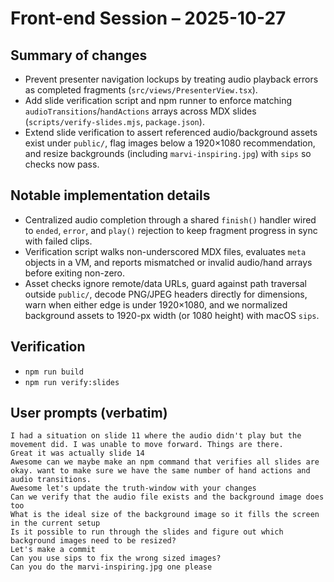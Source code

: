 # Front-end Session – 2025-10-27

## Summary of changes
- Prevent presenter navigation lockups by treating audio playback errors as completed fragments (`src/views/PresenterView.tsx`).
- Add slide verification script and npm runner to enforce matching `audioTransitions`/`handActions` arrays across MDX slides (`scripts/verify-slides.mjs`, `package.json`).
- Extend slide verification to assert referenced audio/background assets exist under `public/`, flag images below a 1920×1080 recommendation, and resize backgrounds (including `marvi-inspiring.jpg`) with `sips` so checks now pass.

## Notable implementation details
- Centralized audio completion through a shared `finish()` handler wired to `ended`, `error`, and `play()` rejection to keep fragment progress in sync with failed clips.
- Verification script walks non-underscored MDX files, evaluates `meta` objects in a VM, and reports mismatched or invalid audio/hand arrays before exiting non-zero.
- Asset checks ignore remote/data URLs, guard against path traversal outside `public/`, decode PNG/JPEG headers directly for dimensions, warn when either edge is under 1920×1080, and we normalized background assets to 1920-px width (or 1080 height) with macOS `sips`.

## Verification
- `npm run build`
- `npm run verify:slides`

## User prompts (verbatim)
```
I had a situation on slide 11 where the audio didn't play but the movement did. I was unable to move forward. Things are there.
Great it was actually slide 14
Awesome can we maybe make an npm command that verifies all slides are okay. want to make sure we have the same number of hand actions and audio transitions.
Awesome let's update the truth-window with your changes
Can we verify that the audio file exists and the background image does too
What is the ideal size of the background image so it fills the screen in the current setup
Is it possible to run through the slides and figure out which background images need to be resized?
Let's make a commit
Can you use sips to fix the wrong sized images?
Can you do the marvi-inspiring.jpg one please
```

